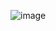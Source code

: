 
![image](https://user-images.githubusercontent.com/47408756/149628836-16774b90-6696-42d8-992d-41fbc0f99828.png)
